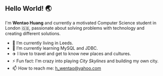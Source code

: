 ## Hello World! 🌏

I'm **Wentao Huang** and currently a motivated Computer Science student in London 🇬🇧, passionate about
solving problems with technology and creating different solutions.

- 🏡 I’m currently living in Leeds.
- 🌱 I’m currently learning MySQL and JDBC.
- ✈️ I love to travel and get to know new places and cultures.
- ⚡ Fun fact: I'm crazy into playing *City Skylines* and building my own city.
- 📫 How to reach me: h_wentao@yahoo.com

